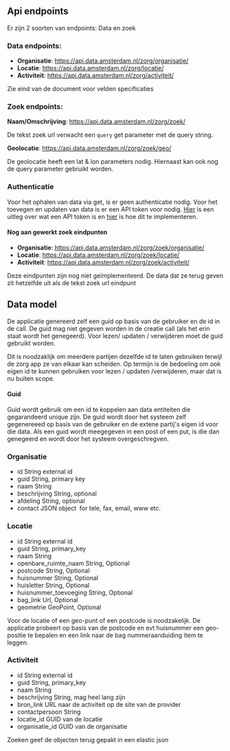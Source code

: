 ## Api endpoints

Er zijn 2 soorten van endpoints: Data en zoek

### Data endpoints:

- **Organisatie**: https://api.data.amsterdam.nl/zorg/organisatie/
- **Locatie**: https://api.data.amsterdam.nl/zorg/locatie/
- **Activiteit**: https://api.data.amsterdam.nl/zorg/activiteit/

Zie eind van de document voor velden specificaties

### Zoek endpoints:

**Naam/Omschrijving**: https://api.data.amsterdam.nl/zorg/zoek/

De tekst zoek url verwacht een `query` get parameter met de query string.

**Geolocatie**: https://api.data.amsterdam.nl/zorg/zoek/geo/

De geolocatie heeft een lat & lon parameters nodig. Hiernaast kan ook nog de query parameter gebruikt worden.

### Authenticatie

Voor het ophalen van data via get, is er geen authenticatie nodig. Voor het toevegen en updaten van data is er een API token voor nodig.
[Hier](https://scotch.io/tutorials/the-ins-and-outs-of-token-based-authentication) is een uitleg over wat een API token is en [hier](http://www.django-rest-framework.org/api-guide/authentication/#tokenauthentication) is hoe dit te implementeren.


#### Nog aan gewerkt zoek eindpunten

- **Organisatie**: https://api.data.amsterdam.nl/zorg/zoek/organisatie/
- **Locatie**: https://api.data.amsterdam.nl/zorg/zoek/locatie/
- **Activiteit**: https://api.data.amsterdam.nl/zorg/zoek/activiteit/

Deze eindpunten zijn nog niet geïmplementeerd. De data dat ze terug geven zit hetzelfde uit als de tekst zoek url eindpunt

## Data model

De applicatie genereerd zelf een guid op basis van de gebruiker en de id in de call. De guid mag niet gegeven worden in de creatie call (als het erin staat wordt het genegeerd). Voor lezen/ updaten / verwijderen moet de guid gebruikt worden.

Dit is noodzaklijk om meerdere partijen dezelfde id te laten gebruiken terwijl de zorg app ze van elkaar kan scheiden. Op termijn is de bedoeling om ook eigen id te kunnen gebruiken voor lezen / updaten /verwijderen, maar dat is nu buiten scope.

#### Guid
Guid wordt gebruik om een id te koppelen aan data entiteiten die gegarandeerd unique zijn. De guid wordt door het systeem zelf gegenereeed op basis van de gebruiker en de extene partij's eigen id voor die data. Als een guid wordt meegegeven in een post of een put, is die dan genegeerd en wordt door het systeem overgeschregven.

### Organisatie

- id String external id
- guid String, primary key
- naam String
- beschrijving String, optional
- afdeling String, optional
- contact JSON object  for tele, fax, email, www etc.

### Locatie

- id String external id
- guid String, primary_key
- naam String
- openbare_ruimte_naam String, Optional
- postcode String, Optional
- huisnummer String, Optional
- huisletter String, Optional
- huisnummer_toevoeging String, Optional
- bag_link Url, Optional
- geometrie GeoPoint, Optional

Voor de locatie of een geo-punt of een postcode is noodzakelijk. De applicatie probeert op basis van de postcode en evt huisnummer een geo-positie te bepalen en een link naar de bag nummeraanduiding item te leggen.

### Activiteit

- id String external id
- guid String, primary_key
- naam String
- beschrijving String, mag heel lang zijn
- bron_link URL naar de activiteit op de site van de provider
- contactpersoon String
- locatie_id GUID van de locatie
- organisatie_id GUID van de organisatie

Zoeken geef de objecten terug gepakt in een elastic json
